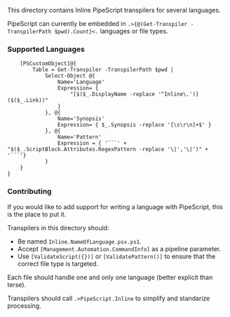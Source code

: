 This directory contains Inline PipeScript transpilers for several languages.

PipeScript can currently be embedded in ```.>{@(Get-Transpiler -TranspilerPath $pwd).Count}<.``` languages or file types.

### Supported Languages

~~~PipeScript{
    [PSCustomObject]@{
        Table = Get-Transpiler -TranspilerPath $pwd |
            Select-Object @{
                Name='Language'
                Expression= {
                    "[$($_.DisplayName -replace '^Inline\.')]($($_.Link))"
                }
            }, @{
                Name='Synopsis'
                Expression= { $_.Synopsis -replace '[\s\r\n]+$' }
            }, @{
                Name='Pattern'
                Expression = { '```' + "$($_.ScriptBlock.Attributes.RegexPattern -replace '\|','\|')" + '```'}
            }
    }
}
~~~

### Contributing

If you would like to add support for writing a language with PipeScript, this is the place to put it.

Transpilers in this directory should:
* Be named ```Inline.NameOfLanguage.psx.ps1```.
* Accept ```[Management.Automation.CommandInfo]``` as a pipeline parameter.
* Use ```[ValidateScript({})]``` or ```[ValidatePattern()]``` to ensure that the correct file type is targeted.

Each file should handle one and only one language (better explicit than terse).

Transpilers should call ```.>PipeScript.Inline``` to simplify and standarize processing.



